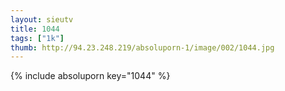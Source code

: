 ```yaml
--- 
layout: sieutv
title: 1044
tags: ["1k"]
thumb: http://94.23.248.219/absoluporn-1/image/002/1044.jpg
---
```

{% include absoluporn key="1044" %} 
